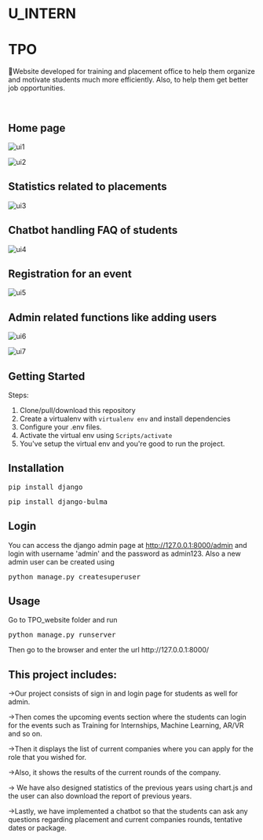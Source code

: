 # U_INTERN
# TPO
<p>🏢Website developed for training and placement office to help them organize and motivate students much more efficiently. Also, to help them get better job opportunities.</p>
<br>

## Home page
![ui1](https://github.com/dishantsharma7/U_INTERN/assets/98343608/5cbee8bf-a9b2-4678-8ed7-7c773f6bbf0b)

![ui2](https://github.com/dishantsharma7/U_INTERN/assets/98343608/c462b799-1168-4779-b531-cdf07d162439)


## Statistics related to placements
![ui3](https://github.com/dishantsharma7/U_INTERN/assets/98343608/ab2b8233-d19a-4e9a-a36a-97a2207224e5)



## Chatbot handling FAQ of students
![ui4](https://github.com/dishantsharma7/U_INTERN/assets/98343608/0ad56e6d-c2e0-4ece-873a-fe3cd4f4a6da)


## Registration for an event
![ui5](https://github.com/dishantsharma7/U_INTERN/assets/98343608/a06b0edd-ea79-4d2e-a3ef-297242998a42)




## Admin related functions like adding users


![ui6](https://github.com/dishantsharma7/U_INTERN/assets/98343608/603c9c30-9f2d-4f1f-b172-53ccf0788008)

![ui7](https://github.com/dishantsharma7/U_INTERN/assets/98343608/b47f9ac6-be70-42b9-bc81-6762e8dcfc20)






<h2>Getting Started</h2>
<p>Steps:</p>
<ol>
<li>Clone/pull/download this repository</li>
<li>Create a virtualenv with <code>virtualenv env</code> and install dependencies</li>
<li>Configure your .env files.</li>
<li>Activate the virtual env using <code>Scripts/activate</code></li>
<li>You've setup the virtual env and you're good to run the project.</li>
</ol>
<h2>Installation</h2>
<pre>pip install django</pre>
<pre>pip install django-bulma</pre>
<h2>Login</h2>

You can access the django admin page at http://127.0.0.1:8000/admin and login with username 'admin' and the password as admin123.
Also a new admin user can be created using
<pre>python manage.py createsuperuser</pre>
<h2>Usage</h2>
Go to TPO_website folder and run
<pre>python manage.py runserver</pre>
Then go to the browser and enter the url http://127.0.0.1:8000/


<h2>This project includes:</h2>


->Our project consists of sign in and login page for students as well for admin.

->Then comes the upcoming events section where the students can login for the events such as Training for Internships, Machine Learning, AR/VR and so on.

->Then it displays the list of current companies where you can apply for the role that you wished for.

->Also, it shows the results of the current rounds of the company.

-> We have also designed statistics of the previous years using chart.js and the user can also download the report of previous years.

->Lastly, we have implemented a chatbot so that the students can ask any questions regarding placement and current companies rounds, tentative dates or package.

